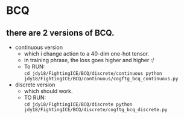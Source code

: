 # BCQ

## there are 2 versions of BCQ. 
- continuous version
    - which i change action to a 40-dim one-hot tensor. 
    - in training phrase, the loss goes higher and higher :/
    - To RUN:  
    `
    cd jdy18/FightingICE/BCQ/discrete/continuous
    python jdy18/FightingICE/BCQ/continuous/cogftg_bcq_continuous.py
`
- discrete version
    - which should work. 
    - TO RUN:    
`
    cd jdy18/FightingICE/BCQ/discrete
    python jdy18/FightingICE/BCQ/discrete/cogftg_bcq_discrete.py
`
